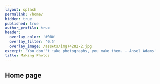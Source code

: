 ```yaml
---
layout: splash
permalink: /home/
hidden: true
published: true
author_profile: true
header:
  overlay_color: '#000'
  overlay_filter: '0.5'
  overlay_image: /assets/img)4282-2.jpg
excerpt: 'You don''t take photographs, you make them. - Ansel Adams'
title: Making Photos
---
```



## Home page
